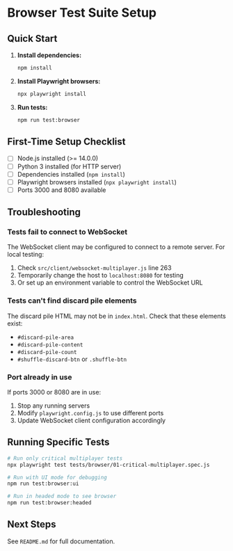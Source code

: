 # Browser Test Suite Setup

## Quick Start

1. **Install dependencies:**
   ```bash
   npm install
   ```

2. **Install Playwright browsers:**
   ```bash
   npx playwright install
   ```

3. **Run tests:**
   ```bash
   npm run test:browser
   ```

## First-Time Setup Checklist

- [ ] Node.js installed (>= 14.0.0)
- [ ] Python 3 installed (for HTTP server)
- [ ] Dependencies installed (`npm install`)
- [ ] Playwright browsers installed (`npx playwright install`)
- [ ] Ports 3000 and 8080 available

## Troubleshooting

### Tests fail to connect to WebSocket

The WebSocket client may be configured to connect to a remote server. For local testing:
1. Check `src/client/websocket-multiplayer.js` line 263
2. Temporarily change the host to `localhost:8080` for testing
3. Or set up an environment variable to control the WebSocket URL

### Tests can't find discard pile elements

The discard pile HTML may not be in `index.html`. Check that these elements exist:
- `#discard-pile-area`
- `#discard-pile-content`  
- `#discard-pile-count`
- `#shuffle-discard-btn` or `.shuffle-btn`

### Port already in use

If ports 3000 or 8080 are in use:
1. Stop any running servers
2. Modify `playwright.config.js` to use different ports
3. Update WebSocket client configuration accordingly

## Running Specific Tests

```bash
# Run only critical multiplayer tests
npx playwright test tests/browser/01-critical-multiplayer.spec.js

# Run with UI mode for debugging
npm run test:browser:ui

# Run in headed mode to see browser
npm run test:browser:headed
```

## Next Steps

See `README.md` for full documentation.

